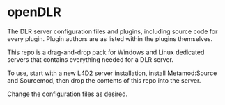 # openDLR
The DLR server configuration files and plugins, including source code for every plugin. Plugin authors are as listed within the plugins themselves.

This repo is a drag-and-drop pack for Windows and Linux dedicated servers that contains everything needed for a DLR server.

To use, start with a new L4D2 server installation, install Metamod:Source and Sourcemod, then drop the contents of this repo into the server.

Change the configuration files as desired.

